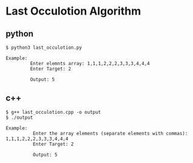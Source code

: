 # Last Occulotion Algorithm

## python

    $ python3 last_occulotion.py

    Example:
             Enter elemnts array: 1,1,1,2,2,2,3,3,3,4,4,4
             Enter Target: 2

             Output: 5
## c++

    $ g++ last_occulotion.cpp -o output
    $ ./output
    
    Example:
              Enter the array elements (separate elements with commas): 1,1,1,2,2,2,3,3,3,4,4,4
              Enter Target: 2
              
              Output: 5
